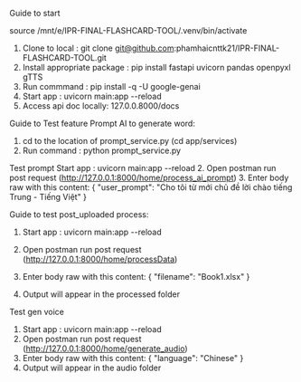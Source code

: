 Guide to start 

source /mnt/e/IPR-FINAL-FLASHCARD-TOOL/.venv/bin/activate

1. Clone to local : git clone git@github.com:phamhaicnttk21/IPR-FINAL-FLASHCARD-TOOL.git
2. Install appropriate package : pip install fastapi uvicorn pandas openpyxl gTTS
3. Run commmand : pip install -q -U google-genai
4. Start app : uvicorn main:app --reload
5. Access api doc locally: 127.0.0.8000/docs 


Guide to Test feature Prompt AI to generate word: 
1. cd to the location of prompt_service.py (cd app/services)
2. Run command : python prompt_service.py

Test prompt
Start app : uvicorn main:app --reload
2. Open postman run post request (http://127.0.0.1:8000/home/process_ai_prompt)
3. Enter body raw with this content:
{
    "user_prompt": "Cho tôi từ mới chủ đề lời chào tiếng Trung - Tiếng Việt"
}


Guide to test post_uploaded process:
1. Start app : uvicorn main:app --reload
2. Open postman run post request (http://127.0.0.1:8000/home/processData)
3. Enter body raw with this content:
{
    "filename": "Book1.xlsx"
}

4. Output will appear in the processed folder

Test gen voice
1. Start app : uvicorn main:app --reload
2. Open postman run post request (http://127.0.0.1:8000/home/generate_audio)
3. Enter body raw with this content:
{
  "language": "Chinese"
}
4. Output will appear in the audio folder